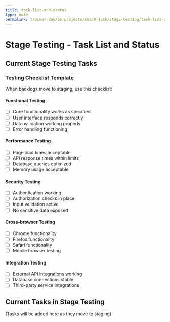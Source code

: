 ```yaml
---
title: task-list-and-status
type: note
permalink: trainer-day/os-projects/coach-jack/stage-testing/task-list-and-status
---
```


# Stage Testing - Task List and Status

## Current Stage Testing Tasks

### Testing Checklist Template
When backlogs move to staging, use this checklist:

#### Functional Testing
- [ ] Core functionality works as specified
- [ ] User interface responds correctly
- [ ] Data validation working properly
- [ ] Error handling functioning

#### Performance Testing  
- [ ] Page load times acceptable
- [ ] API response times within limits
- [ ] Database queries optimized
- [ ] Memory usage acceptable

#### Security Testing
- [ ] Authentication working
- [ ] Authorization checks in place
- [ ] Input validation active
- [ ] No sensitive data exposed

#### Cross-browser Testing
- [ ] Chrome functionality
- [ ] Firefox functionality  
- [ ] Safari functionality
- [ ] Mobile browser testing

#### Integration Testing
- [ ] External API integrations working
- [ ] Database connections stable
- [ ] Third-party service integrations

## Current Tasks in Stage Testing
(Tasks will be added here as they move to staging)